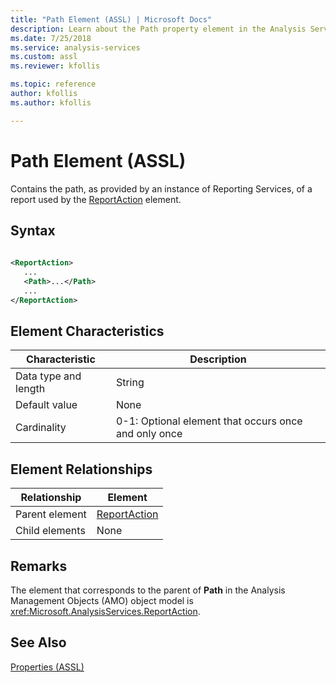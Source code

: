 ```yaml
---
title: "Path Element (ASSL) | Microsoft Docs"
description: Learn about the Path property element in the Analysis Services Scripting Language (ASSL) schema.
ms.date: 7/25/2018
ms.service: analysis-services
ms.custom: assl
ms.reviewer: kfollis

ms.topic: reference
author: kfollis
ms.author: kfollis

---
```

# Path Element (ASSL)

  Contains the path, as provided by an instance of Reporting Services, of a report used by the [ReportAction](../data-type/reportaction-data-type-assl.md) element.  
  
## Syntax  
  
```xml  
  
<ReportAction>  
   ...  
   <Path>...</Path>  
   ...  
</ReportAction>  
```  
  
## Element Characteristics  
  
|Characteristic|Description|  
|--------------------|-----------------|  
|Data type and length|String|  
|Default value|None|  
|Cardinality|0-1: Optional element that occurs once and only once|  
  
## Element Relationships  
  
|Relationship|Element|  
|------------------|-------------|  
|Parent element|[ReportAction](../data-type/reportaction-data-type-assl.md)|  
|Child elements|None|  
  
## Remarks  
 The element that corresponds to the parent of **Path** in the Analysis Management Objects (AMO) object model is <xref:Microsoft.AnalysisServices.ReportAction>.  
  
## See Also  
 [Properties &#40;ASSL&#41;](properties-assl.md)  
  
  
